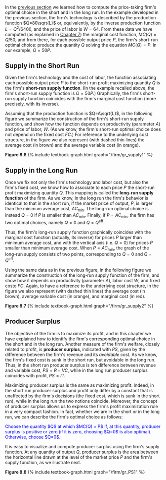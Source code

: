



In the <a href="{{ site.baseurl }}/en/I/8/1">previous section</a> we learned how to compute the price-taking firm's optimal choice in the short and in the long run. In the example developed in the previous section, the firm's technology is described by the production function $Q=80\sqrt{L}$ or, equivalently, by the inverse production function $L=Q^2/6400$, and the price of labor is $W=64$. From these data we have computed (as explained in <a href="{{ site.baseurl }}/en/I/7/2">Chapter 7</a>) the marginal cost function, $MC(Q)=Q/50$, and from there, for each possible output price $P$, the firm's short-run optimal choice: produce the quantity $Q$ solving the equation $MC(Q)=P$. In our example, $Q=50P$.


<h2 id="SUBSEC_SRSUPPLY">Supply in the Short Run</h2>

Given the firm's technology and the cost of labor, the function associating each possible output price $P$ to the short-run profit maximizing quantity $Q$ is the firm's <b>short-run supply function</b>. (In the example recalled above, the firm's short-run supply function is $Q=50P$.) Graphically, the firm's short-run supply function coincides with the firm's marginal cost function (more precisely, with its inverse).

Assuming that the production function is $Q=A\sqrt{L}$, in the following figure we summarize the construction of the firm's short-run supply function, and show how the function depends on productivity (parameter $A$) and price of labor, $W$. (As we know, the firm's short-run optimal choice does not depend on the fixed cost $FC$.) For reference to the underlying cost structure, in the figure we also represent (with dashed thin lines) the average cost (in brown) and the average variable cost (in orange).

<a id="gr_supply1"><strong>Figure 8.6</strong></a>
{% include textbook-graph.html graph="/firm/gr_supply1" %}




















<h2 id="SUBSEC_SRSUPPLY">Supply in the Long Run</h2>

Once we fix not only the firm's technology and labor cost, but also the firm's fixed cost, we know how to associate to each price $P$ the short-run profit maximizing quantity $Q$. This mapping is called the <b>long-run supply function</b> of the firm. As we know, in the long run the firm's behavior is identical to that in the short run, if the market price of output, $P$, is larger than the minimum average cost, $AC_{\text{min}}$. The long-run optimal choice is instead $Q=0$ if $P$ is smaller than $AC_{\text{min}}$. Finally, if $P=AC_{\text{min}}$, the firm has two optimal choices, namely $Q=0$ and $Q=Q^{\text{eff}}$.

Thus, the firm's long-run supply function graphically coincides with the marginal cost function (actually, its inverse) for prices $P$ larger than minimum average cost, and with the vertical axis (i.e. $Q=0$) for prices $P$ smaller than minimum average cost. When $P=AC_{\text{min}}$, the graph of the long-run supply consists of two points, corresponding to $Q=0$ and $Q=Q^{\text{eff}}$.

Using the same data as in the previous figure, in the following figure we summarize the construction of the long-run supply function of the firm, and show how it depends on productivity (parameter $A$), labor cost $W$, and fixed costo $FC$. Again, to have a reference to the underlying cost structure, in the figure we also represent (with dashed thin lines) the average cost (in brown), average variable cost (in orange), and marginal cost (in red).

<a id="gr_supply2"><strong>Figure 8.7</strong></a>
{% include textbook-graph.html graph="/firm/gr_supply2" %}























<h2 id="SUBSEC_PS">Producer Surplus</h2>

The objective of the firm is to maximize its profit, and in this chapter we have explained how to identify the firm's corresponding optimal choice in the short and in the long run. Another measure of the firm's welfare, closely related to profit, is <b>producer surplus</b>, indicated with $PS$, given by the difference between the firm's revenue and its <i>avoidable</i> cost. As we know, the firm's fixed cost is sunk in the short run, but avoidable in the long run. Thus, in the short run producer surplus is teh difference between revenue and variable cost, $PS=R-VC$, while in the long run producer surplus coincides with profit, $PS=\Pi$. 

Maximizing producer surplus is the same as maximizing profit. Indeed, in the short run producer surplus and profit only differ by a constant that is unaffected by the firm's decisions (the fixed cost, which is sunk in the short run), while in the long run the two notions coincide. Moreover, the concept of producer surplus allows us to express the firm's profit maximization rule in a very compact fashion. In fact, whether we are in the short or in the long run, we can describe the firm's optimal choice as follows:

<p><span style="color: Blue;">
Choose the quantity $Q$ at which $MC(Q) = P$ if, at this quantity, producer surplus is positive or zero (if it is zero, choosing $Q=0$ is also optimal). Otherwise, choose $Q=0$.
</span></p>

It is easy to visualize and compute producer surplus using the firm's supply function. At any quantity of output $Q$, producer surplus is the area between the horizontal line drawn at the level of the market price $P$ and the firm's supply function, as we illustrate next.

<a id="gr_PS1"><strong>Figure 8.8</strong></a>
{% include textbook-graph.html graph="/firm/gr_PS1" %}


